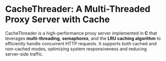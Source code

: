 # CacheThreader: A Multi-Threaded Proxy Server with Cache

CacheThreader is a high-performance proxy server implemented in **C** that leverages **multi-threading**, **semaphores**, and the **LRU caching algorithm** to efficiently handle concurrent HTTP requests. It supports both cached and non-cached modes, optimizing system responsiveness and reducing server-side traffic.
